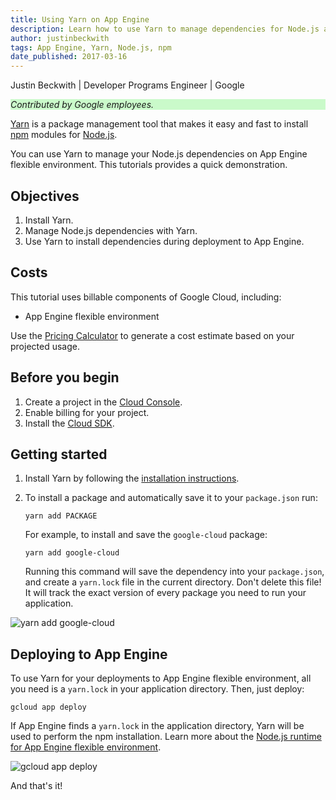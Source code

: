 ```yaml
---
title: Using Yarn on App Engine
description: Learn how to use Yarn to manage dependencies for Node.js applications on App Engine flexible environment.
author: justinbeckwith
tags: App Engine, Yarn, Node.js, npm
date_published: 2017-03-16
---
```


Justin Beckwith | Developer Programs Engineer | Google

<p style="background-color:#CAFACA;"><i>Contributed by Google employees.</i></p>

[Yarn](https://yarnpkg.com/) is a package management tool that makes it easy and fast to install [npm](https://www.npmjs.com/) modules for
[Node.js](https://nodejs.org).

You can use Yarn to manage your Node.js dependencies on App Engine flexible environment. This tutorials provides a quick demonstration.

## Objectives

1.  Install Yarn.
1.  Manage Node.js dependencies with Yarn.
1.  Use Yarn to install dependencies during deployment to App Engine.

## Costs

This tutorial uses billable components of Google Cloud, including:

- App Engine flexible environment

Use the [Pricing Calculator][pricing] to generate a cost estimate based on your
projected usage.

[pricing]: https://cloud.google.com/products/calculator

## Before you begin

1.  Create a project in the [Cloud Console][console].
1.  Enable billing for your project.
1.  Install the [Cloud SDK][cloud-sdk].

[console]: https://console.cloud.google.com/
[cloud-sdk]: https://cloud.google.com/sdk/

## Getting started

1.  Install Yarn by following the [installation instructions](https://yarnpkg.com/en/docs/install).

1.  To install a package and automatically save it to your `package.json` run:

        yarn add PACKAGE

    For example, to install and save the `google-cloud` package:

        yarn add google-cloud

    Running this command will save the dependency into your `package.json`, and
    create a `yarn.lock` file in the current directory. Don't delete this file!
    It will track the exact version of every package you need to run your
    application.

![yarn add google-cloud](https://storage.googleapis.com/gcp-community/tutorials/appengine-yarn/yarnAdd.gif)

## Deploying to App Engine

To use Yarn for your deployments to App Engine flexible environment, all you
need is a `yarn.lock` in your application directory. Then, just deploy:

    gcloud app deploy

If App Engine finds a `yarn.lock` in the application directory, Yarn will be
used to perform the npm installation. Learn more about the [Node.js runtime for App Engine flexible environment](https://cloud.google.com/appengine/docs/flexible/nodejs/runtime).

![gcloud app deploy](https://storage.googleapis.com/gcp-community/tutorials/appengine-yarn/appDeploy.gif)

And that's it!
